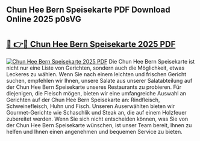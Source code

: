 ## Chun Hee Bern Speisekarte PDF Download Online 2025 p0sVG

# <h2><a href="http://gc5e06j.nevu.top/?p=Chun+Hee+Bern+Speisekarte">🔗 👉🔴 Chun Hee Bern Speisekarte 2025 PDF</a></h2>

[![Chun Hee Bern Speisekarte 2025 PDF](https://i.imgur.com/dBaPXMq.png)](http://gc5e06j.nevu.top/?p=Chun+Hee+Bern+Speisekarte)
Die Chun Hee Bern Speisekarte ist nicht nur eine Liste von Gerichten, sondern auch die Möglichkeit, etwas Leckeres zu wählen. Wenn Sie nach einem leichten und frischen Gericht suchen, empfehlen wir Ihnen, unsere Salate aus unserer Salatabteilung auf der Chun Hee Bern Speisekarte unseres Restaurants zu probieren. Für diejenigen, die Fleisch mögen, bieten wir eine umfangreiche Auswahl an Gerichten auf der Chun Hee Bern Speisekarte an: Rindfleisch, Schweinefleisch, Huhn und Fisch. Unseren Auserwählten bieten wir Gourmet-Gerichte wie Schaschlik und Steak an, die auf einem Holzfeuer zubereitet werden. Wenn Sie sich nicht entscheiden können, was Sie von der Chun Hee Bern Speisekarte wünschen, ist unser Team bereit, Ihnen zu helfen und Ihnen einen angenehmen und bequemen Service zu bieten.
